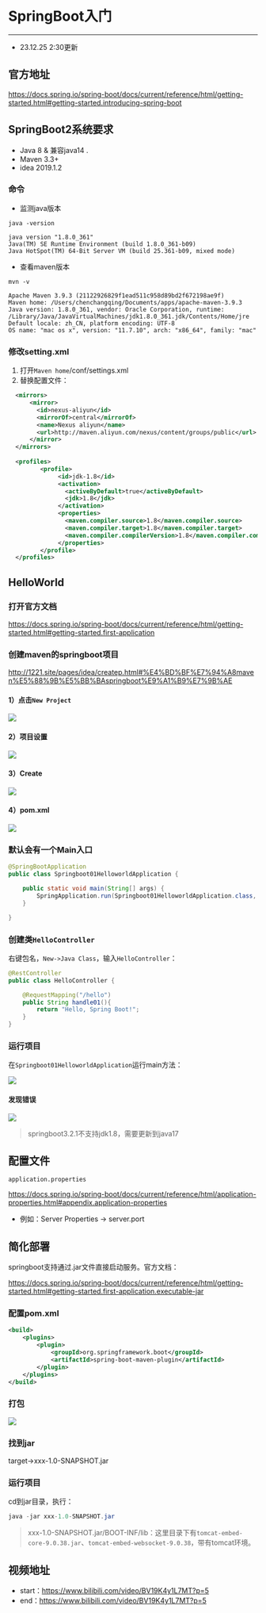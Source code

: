 # SpringBoot入门
---

* 23.12.25 2:30更新

## 官方地址

https://docs.spring.io/spring-boot/docs/current/reference/html/getting-started.html#getting-started.introducing-spring-boot

## SpringBoot2系统要求

* Java 8 & 兼容java14 .
* Maven 3.3+
* idea 2019.1.2

### 命令

* 监测java版本

```
java -version
```
```
java version "1.8.0_361"
Java(TM) SE Runtime Environment (build 1.8.0_361-b09)
Java HotSpot(TM) 64-Bit Server VM (build 25.361-b09, mixed mode)
```

* 查看maven版本

```
mvn -v
```
```
Apache Maven 3.9.3 (21122926829f1ead511c958d89bd2f672198ae9f)
Maven home: /Users/chenchangqing/Documents/apps/apache-maven-3.9.3
Java version: 1.8.0_361, vendor: Oracle Corporation, runtime: /Library/Java/JavaVirtualMachines/jdk1.8.0_361.jdk/Contents/Home/jre
Default locale: zh_CN, platform encoding: UTF-8
OS name: "mac os x", version: "11.7.10", arch: "x86_64", family: "mac"
```

### 修改setting.xml

1. 打开`Maven home`/conf/settings.xml
2. 替换配置文件：

```xml
  <mirrors>
      <mirror>
        <id>nexus-aliyun</id>
        <mirrorOf>central</mirrorOf>
        <name>Nexus aliyun</name>
        <url>http://maven.aliyun.com/nexus/content/groups/public</url>
      </mirror>
  </mirrors>
 
  <profiles>
         <profile>
              <id>jdk-1.8</id>
              <activation>
                <activeByDefault>true</activeByDefault>
                <jdk>1.8</jdk>
              </activation>
              <properties>
                <maven.compiler.source>1.8</maven.compiler.source>
                <maven.compiler.target>1.8</maven.compiler.target>
                <maven.compiler.compilerVersion>1.8</maven.compiler.compilerVersion>
              </properties>
         </profile>
  </profiles>
```

## HelloWorld

### 打开官方文档

https://docs.spring.io/spring-boot/docs/current/reference/html/getting-started.html#getting-started.first-application

### 创建maven的springboot项目

http://1221.site/pages/idea/createp.html#%E4%BD%BF%E7%94%A8maven%E5%88%9B%E5%BB%BAspringboot%E9%A1%B9%E7%9B%AE

#### 1）点击`New Project`
![](./images/springboot_started_01.png)

#### 2）项目设置
![](./images/springboot_started_02.png)

#### 3）Create
![](./images/springboot_started_03.png)

#### 4）pom.xml
![](./images/springboot_started_04.png)

### 默认会有一个Main入口

```java
@SpringBootApplication
public class Springboot01HelloworldApplication {

    public static void main(String[] args) {
        SpringApplication.run(Springboot01HelloworldApplication.class, args);
    }

}
```

### 创建类`HelloController`

右键包名，`New->Java Class`，输入`HelloController`：
```java
@RestController
public class HelloController {

    @RequestMapping("/hello")
    public String handle01(){
        return "Hello, Spring Boot!";
    }
}
```

### 运行项目

在`Springboot01HelloworldApplication`运行main方法：

![](./images/springboot_started_05.png)

#### 发现错误
![](./images/springboot_started_06.png)

>springboot3.2.1不支持jdk1.8，需要更新到java17

## 配置文件

`application.properties`

https://docs.spring.io/spring-boot/docs/current/reference/html/application-properties.html#appendix.application-properties

* 例如：Server Properties -> server.port

## 简化部署

springboot支持通过.jar文件直接启动服务。官方文档：

https://docs.spring.io/spring-boot/docs/current/reference/html/getting-started.html#getting-started.first-application.executable-jar

### 配置pom.xml
```xml
<build>
    <plugins>
        <plugin>
            <groupId>org.springframework.boot</groupId>
            <artifactId>spring-boot-maven-plugin</artifactId>
        </plugin>
    </plugins>
</build>
```

### 打包

![](./images/springboot_started_07.png)

### 找到jar

target->xxx-1.0-SNAPSHOT.jar

### 运行项目
cd到jar目录，执行：
```java
java -jar xxx-1.0-SNAPSHOT.jar
```

>xxx-1.0-SNAPSHOT.jar/BOOT-INF/lib：这里目录下有`tomcat-embed-core-9.0.38.jar`、`tomcat-embed-websocket-9.0.38`，带有tomcat环境。

## 视频地址

* start：https://www.bilibili.com/video/BV19K4y1L7MT?p=5
* end：https://www.bilibili.com/video/BV19K4y1L7MT?p=5